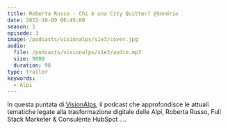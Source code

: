 ```yaml
---
title: Roberta Russo - Chi è una City Quitter? @Sondrio
date: 2022-10-09 06:45:00
season: 1
episode: 3
image: /podcasts/visionalps/s1e3/cover.jpg
audio:
  file: /podcasts/visionalps/s1e3/audio.mp3
  size: 9000
  duration: 90
type: trailer
keywords:
  - Alpi
---
```


In questa puntata di [VisionAlps](https://www.visionalps.com/), il podcast che approfondisce le attuali tematiche legate alla trasformazione digitale delle Alpi, Roberta Russo, Full Stack Marketer & Consulente HubSpot ....